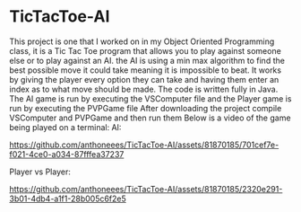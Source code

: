 # TicTacToe-AI
This project is one that I worked on in my Object Oriented Programming class, 
it is a Tic Tac Toe program that allows you to play against someone else or to play against an AI.
the AI is using a min max algorithm to find the best possible move it could take meaning it is impossible to beat.
It works by giving the player every option they can take and having them enter an index as to what move should be made.
The code is written fully in Java.
The AI game is run by executing the VSComputer file and the Player game is run by executing the PVPGame file
After downloading the project compile VSComputer and PVPGame and then run them
Below is a video of the game being played on a terminal:
AI:

https://github.com/anthoneees/TicTacToe-AI/assets/81870185/701cef7e-f021-4ce0-a034-87fffea37237

Player vs Player:

https://github.com/anthoneees/TicTacToe-AI/assets/81870185/2320e291-3b01-4db4-a1f1-28b005c6f2e5

